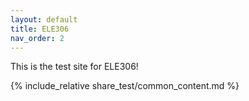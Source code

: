 ```yaml
---
layout: default
title: ELE306
nav_order: 2
---
```


This is the test site for ELE306!

{% include_relative share_test/common_content.md %}
